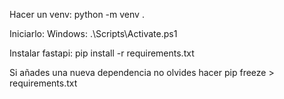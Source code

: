 Hacer un venv:
python -m venv .

Iniciarlo:
Windows: .\Scripts\Activate.ps1 

Instalar fastapi:
pip install -r requirements.txt

Si añades una nueva dependencia no olvides hacer
pip freeze > requirements.txt